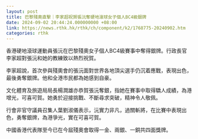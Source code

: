 ```yaml
---
layout: post
title: 巴黎殘奧直擊｜李家超祝賀張沅奪硬地滾球女子個人BC4級銀牌
date: 2024-09-02 20:44:24.000000000 +08:00
link: https://news.rthk.hk/rthk/ch/component/k2/1768775-20240902.htm
categories: rthk
---
```


香港硬地滾球運動員張沅在巴黎殘奧女子個人BC4級賽事中奪得銀牌。行政長官李家超對張沅和她的教練致以熱烈祝賀。
 
李家超說，首次參與殘奧會的張沅面對世界各地頂尖選手仍沉着應戰，表現出色，最後勇奪銀牌。他和全港市民都為她感到自豪。

文化體育及旅遊局局長楊潤雄亦恭賀張沅奪銀，指她在賽事中取得驕人成績，為港增光，可喜可賀。她勇於迎接挑戰、不斷尋求突破，精神令人敬佩。

行會非官守議員召集人葉劉淑儀表示，沅實力非凡，過關斬將，在比賽中表現出色，勇奪銀牌，為港爭光，實在可喜可賀。

中國香港代表隊至今已在今屆殘奧會取得一金、兩銀、一銅共四面獎牌。
